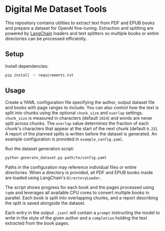 # Digital Me Dataset Tools

This repository contains utilities to extract text from PDF and EPUB books and
prepare a dataset for OpenAI fine-tuning. Extraction and splitting are powered
by [LangChain](https://python.langchain.com/) loaders and text splitters so
multiple books or entire directories can be processed efficiently.

## Setup

Install dependencies:

```bash
pip install -r requirements.txt
```

## Usage

Create a YAML configuration file specifying the author, output dataset file and
books with page ranges to include. You can also control how the text is split
into chunks using the optional `chunk_size` and `overlap` settings. `chunk_size`
is measured in characters (default `1024`) and words are never split across
chunks. The `overlap` value determines the fraction of each chunk's characters
that appear at the start of the next chunk (default `0.25`). A report of
the planned splits is written before the dataset is generated. An example
configuration is provided in `example_config.yaml`.

Run the dataset generation script:

```bash
python generate_dataset.py path/to/config.yaml
```

Paths in the configuration may reference individual files or entire directories.
When a directory is provided, all PDF and EPUB books inside are loaded using
LangChain's `DirectoryLoader`.

The script shows progress for each book and the pages processed using `tqdm` and
leverages all available CPU cores to convert multiple books in parallel. Each
book is split into overlapping chunks, and a report describing the split is
saved alongside the dataset.

Each entry in the output `.jsonl` will contain a `prompt` instructing the model
to write in the style of the given author and a `completion` holding the text
extracted from the book pages.
